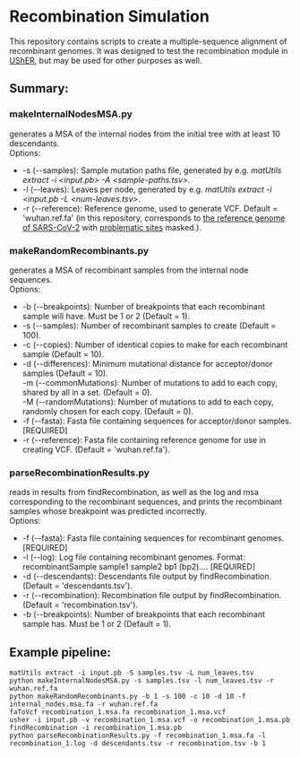# Recombination Simulation

This repository contains scripts to create a multiple-sequence alignment of recombinant genomes. It was designed to test the recombination module in [UShER](https://usher-wiki.readthedocs.io/en/latest/), but may be used for other purposes as well.

## Summary:

### makeInternalNodesMSA.py
generates a MSA of the internal nodes from the initial tree with at least 10 descendants.  
Options:
- -s (--samples): Sample mutation paths file, generated by e.g. *matUtils extract -i <input.pb> -A <sample-paths.tsv>*.  
- -l (--leaves): Leaves per node, generated by e.g. *matUtils extract -i <input.pb -L <num-leaves.tsv>*.  
- -r (--reference): Reference genome, used to generate VCF. Default = 'wuhan.ref.fa' (in this repository, corresponds to [the reference genome of SARS-CoV-2](https://www.ncbi.nlm.nih.gov/nuccore/1798174254) with [problematic sites](https://raw.githubusercontent.com/W-L/ProblematicSites_SARS-CoV2/master/problematic_sites_sarsCov2.vcf) masked.).

### makeRandomRecombinants.py
generates a MSA of recombinant samples from the internal node sequences.  
Options:
- -b (--breakpoints): Number of breakpoints that each recombinant sample will have. Must be 1 or 2 (Default = 1).  
- -s (--samples): Number of recombinant samples to create (Default = 100).  
- -c (--copies): Number of identical copies to make for each recombinant sample (Default = 10).  
- -d (--differences): Minimum mutational distance for acceptor/donor samples (Default = 10).  
-m (--commonMutations): Number of mutations to add to each copy, shared by all in a set. (Default = 0).  
-M (--randomMutations): Number of mutations to add to each copy, randomly chosen for each copy. (Default = 0).  
- -f (--fasta): Fasta file containing sequences for acceptor/donor samples. [REQUIRED]  
- -r (--reference): Fasta file containing reference genome for use in creating VCF. (Default = 'wuhan.ref.fa').  


### parseRecombinationResults.py
reads in results from findRecombination, as well as the log and msa corresponding to the recombinant sequences, and prints the recombinant samples whose breakpoint was predicted incorrectly.  
Options:
- -f (--fasta): Fasta file containing sequences for recombinant genomes. [REQUIRED]  
- -l (--log): Log file containing recombinant genomes. Format: recombinantSample sample1 sample2 bp1 (bp2).... [REQUIRED]  
- -d (--descendants): Descendants file output by findRecombination. (Default = 'descendants.tsv').  
- -r (--recombination): Recombination file output by findRecombination. (Default = 'recombination.tsv').  
- -b (--breakpoints): Number of breakpoints that each recombinant sample has. Must be 1 or 2 (Default = 1).  

## Example pipeline:

```
matUtils extract -i input.pb -S samples.tsv -L num_leaves.tsv
python makeInternalNodesMSA.py -s samples.tsv -l num_leaves.tsv -r wuhan.ref.fa
python makeRandomRecombinants.py -b 1 -s 100 -c 10 -d 10 -f internal_nodes.msa.fa -r wuhan.ref.fa
faToVcf recombination_1.msa.fa recombination_1.msa.vcf
usher -i input.pb -v recombination_1.msa.vcf -o recombination_1.msa.pb
findRecombination -i recombination_1.msa.pb
python parseRecombinationResults.py -f recombination_1.msa.fa -l recombination_1.log -d descendants.tsv -r recombination.tsv -b 1
```
